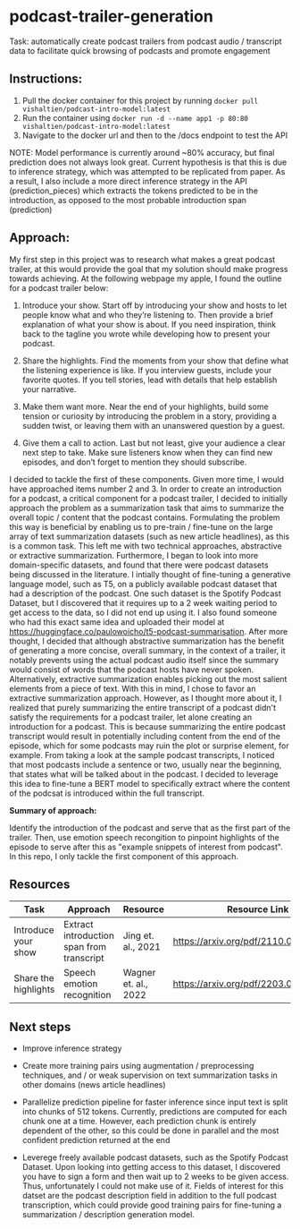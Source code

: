 # podcast-trailer-generation
Task: automatically create podcast trailers from podcast audio / transcript data to facilitate quick browsing of podcasts and promote engagement

## Instructions:
1. Pull the docker container for this project by running `docker pull vishaltien/podcast-intro-model:latest`
2. Run the container using `docker run -d --name app1 -p 80:80 vishaltien/podcast-intro-model:latest`
3. Navigate to the docker url and then to the /docs endpoint to test the API

NOTE: Model performance is currently around ~80% accuracy, but final prediction does not always look great. Current hypothesis is that this is due to inference strategy, which was attempted to be replicated from paper. As a result, I also include a more direct inference strategy in the API (prediction_pieces) which extracts the tokens predicted to be in the introduction, as opposed to the most probable introduction span (prediction)

## Approach:

My first step in this project was to research what makes a great podcast trailer, at this would provide the goal that my solution should make progress towards achieving. At the following webpage my apple, I found the outline for a podcast trailer below:

1. Introduce your show.
Start off by introducing your show and hosts to let people know what and who they’re listening to. Then provide a brief explanation of what your show is about. If you need inspiration, think back to the tagline you wrote while developing how to present your podcast. 

2. Share the highlights.
Find the moments from your show that define what the listening experience is like. If you interview guests, include your favorite quotes. If you tell stories, lead with details that help establish your narrative.

3. Make them want more.
Near the end of your highlights, build some tension or curiosity by introducing the problem in a story, providing a sudden twist, or leaving them with an unanswered question by a guest.

4. Give them a call to action.
Last but not least, give your audience a clear next step to take. Make sure listeners know when they can find new episodes, and don’t forget to mention they should subscribe. 

I decided to tackle the first of these components. Given more time, I would have approached items number 2 and 3. In order to create an introduction for a podcast, a critical component for a podcast trailer, I decided to initially approach the problem as a summarization task that aims to summarize the overall topic / content that the podcast contains. Formulating the problem this way is beneficial by enabling us to pre-train / fine-tune on the large array of text summarization datasets (such as new article headlines), as this is a common task. This left me with two technical approaches, abstractive or extractive summarization. Furthermore, I began to look into more domain-specific datasets, and found that there were podcast datasets being discussed in the literature. I intially thought of fine-tuning a generative language model, such as T5, on a publicly available podcast dataset that had a description of the podcast. One such dataset is the Spotify Podcast Dataset, but I discovered that it requires up to a 2 week waiting period to get access to the data, so I did not end up using it. I also found someone who had this exact same idea and uploaded their model at https://huggingface.co/paulowoicho/t5-podcast-summarisation. After more thought, I decided that although abstractive summarization has the benefit of generating a more concise, overall summary, in the context of a trailer, it notably prevents using the actual podcast audio itself since the summary would consist of words that the podcast hosts have never spoken. Alternatively, extractive summarization enables picking out the most salient elements from a piece of text. With this in mind, I chose to favor an extractive summarization approach. However, as I thought more about it, I realized that purely summarizing the entire transcript of a podcast didn't satisfy the requirements for a podcast trailer, let alone creating an introduction for a podcast. This is because summarizing the entire podcast transcript would result in potentially including content from the end of the episode, which for some podcasts may ruin the plot or surprise element, for example. From taking a look at the sample podcast transcripts, I noticed that most podcasts include a sentence or two, usually near the beginning, that states what will be talked about in the podcast. I decided to leverage this idea to fine-tune a BERT model to specifically extract where the content of the podcsat is introduced within the full transcript. 

**Summary of approach:**

Identify the introduction of the podcast and serve that as the first part of the trailer. Then, use emotion speech recongition to pinpoint highlights of the episode to serve after this as "example snippets of interest from podcast". In this repo, I only tackle the first component of this approach.

## Resources
| Task | Approach | Resource | Resource Link | Status |
| ---- | -------- | -------- | ------------- | ------ |
| Introduce your show | Extract introduction span from transcript | Jing et. al., 2021 | https://arxiv.org/pdf/2110.07096.pdf | Complete |
| Share the highlights | Speech emotion recognition | Wagner et. al., 2022 | https://arxiv.org/pdf/2203.07378v2.pdf | Planned (not completed) |

## Next steps

* Improve inference strategy

* Create more training pairs using augmentation / preprocessing techniques, and / or weak supervision on text summarization tasks in other domains (news article headlines)

* Parallelize prediction pipeline for faster inference since input text is split into chunks of 512 tokens. Currently, predictions are computed for each chunk one at a time. However, each prediction chunk is entirely dependent of the other, so this could be done in parallel and the most confident prediction returned at the end

* Leverege freely available podcast datasets, such as the Spotify Podcast Dataset. Upon looking into getting access to this dataset, I discovered you have to sign a form and then wait up to 2 weeks to be given access. Thus, unfortunately I could not make use of it. Fields of interest for this datset are the podcast description field in addition to the full podcast transcription, which could provide good training pairs for fine-tuning a summarization / description generation model. 